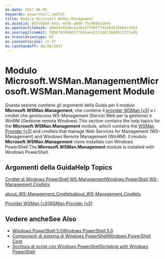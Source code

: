 ```yaml
---
ms.date: 2017-06-05
keywords: powershell,cmdlet
title: Modulo Microsoft.WSMan.Management
ms.assetid: 687cb04d-541c-44f6-a896-75c9686cb04e
ms.openlocfilehash: 68bd3e0240c3a3bc6ff9477742483635bb0cd5b5
ms.sourcegitcommit: 598b7835046577841aea2211d613bb8513271a8b
ms.translationtype: HT
ms.contentlocale: it-IT
ms.lasthandoff: 06/08/2017
---
```

# <a name="microsoftwsmanmanagement-module"></a><span data-ttu-id="790d0-103">Modulo Microsoft.WSMan.Management</span><span class="sxs-lookup"><span data-stu-id="790d0-103">Microsoft.WSMan.Management Module</span></span>
<span data-ttu-id="790d0-104">Questa sezione contiene gli argomenti della Guida per il modulo **Microsoft.WSMan.Management**, che contiene il [provider WSMan [v3]](https://technet.microsoft.com/en-us/library/4c3d8d36-4f7a-4211-996f-64110e4b2eb7) e i cmdlet che gestiscono WS-Management (Servizi Web per la gestione) e WinRM (Gestione remota Windows).</span><span class="sxs-lookup"><span data-stu-id="790d0-104">This section contains the help topics for the **Microsoft.WSMan.Management** module, which contains the [WSMan Provider [v3]](https://technet.microsoft.com/en-us/library/4c3d8d36-4f7a-4211-996f-64110e4b2eb7) and cmdlets that manage Web Services for Management (WS-Management) and Windows Remote Management (WinRM).</span></span> <span data-ttu-id="790d0-105">Il modulo **Microsoft.WSMan.Management** viene installato con Windows PowerShell.</span><span class="sxs-lookup"><span data-stu-id="790d0-105">The **Microsoft.WSMan.Management** module is installed with Windows PowerShell.</span></span>

## <a name="help-topics"></a><span data-ttu-id="790d0-106">Argomenti della Guida</span><span class="sxs-lookup"><span data-stu-id="790d0-106">Help Topics</span></span>
[<span data-ttu-id="790d0-107">Cmdlet di Windows PowerShell WS-Management</span><span class="sxs-lookup"><span data-stu-id="790d0-107">Windows PowerShell WS-Management Cmdlets</span></span>](http://go.microsoft.com/fwlink/?LinkID=245863)

[<span data-ttu-id="790d0-108">about_WS-Management_Cmdlets</span><span class="sxs-lookup"><span data-stu-id="790d0-108">about_WS-Management_Cmdlets</span></span>](https://technet.microsoft.com/en-us/library/6ed3370a-ea10-45a5-9493-696aeace27ed)

[<span data-ttu-id="790d0-109">Provider WSMan [v3]</span><span class="sxs-lookup"><span data-stu-id="790d0-109">WSMan Provider [v3]</span></span>](https://technet.microsoft.com/en-us/library/4c3d8d36-4f7a-4211-996f-64110e4b2eb7)

## <a name="see-also"></a><span data-ttu-id="790d0-110">Vedere anche</span><span class="sxs-lookup"><span data-stu-id="790d0-110">See Also</span></span>
- [<span data-ttu-id="790d0-111">Windows PowerShell 5.0</span><span class="sxs-lookup"><span data-stu-id="790d0-111">Windows PowerShell 5.0</span></span>](Windows-PowerShell-5.0.md)
- [<span data-ttu-id="790d0-112">Componenti di sistema di Windows PowerShell</span><span class="sxs-lookup"><span data-stu-id="790d0-112">Windows PowerShell Core</span></span>](https://technet.microsoft.com/en-us/library/4b75f1e4-f327-48f3-92ab-bf5435094d41)
- [<span data-ttu-id="790d0-113">Scrittura di script con Windows PowerShell</span><span class="sxs-lookup"><span data-stu-id="790d0-113">Scripting with Windows PowerShell</span></span>](../../getting-started/fundamental/Scripting-with-Windows-PowerShell.md)

